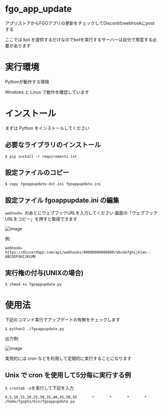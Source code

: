 # fgo_app_update
アプリストアからFGOアプリの更新をチェックしてDiscordのwebhookにpostする

ここでは bot を提供するだけなのでbotを実行するサーバーは自分で用意する必要があります

# 実行環境
Pythonが動作する環境

Windows と Linux で動作を確認しています

# インストール
まずは Python をインストールしてください
## 必要なライブラリのインストール
```
$ pip install -r requirements.txt
```
## 設定ファイルのコピー
```
$ copy fgoappupdate-dst.ini fgoappupdate.ini  
```
## 設定ファイル fgoappupdate.ini の編集
```webhook= ```のあとにウェブフックURLを入力してください
画面の「ウェブフックURLをコピー」を押すと取得できます

![image](https://user-images.githubusercontent.com/62515228/104086843-72d7fc80-529e-11eb-85ed-cff1d8241c6a.png)

例:
```
webhook= https://discordapp.com/api/webhooks/00000000000000/abcdefghijklmn--ABCDEFGHIJKLMN
```
## 実行権の付与(UNIXの場合)
```
$ chmod +x fgoappupdate.py
```

# 使用法
下記のコマンド実行でアップデートの有無をチェックします
```
$ python3 ./fgoappupdate.py
```
出力例:

![image](https://user-images.githubusercontent.com/62515228/104086955-8b94e200-529f-11eb-8e87-2b8f846155c8.png)

実用的には cron などを利用して定期的に実行することになります

## Unix で cron を使用して5分毎に実行する例
```$ crontab -e```を実行して下記を入力 

```
0,5,10,15,20,25,30,35,40,45,50,55       *       *       *       *       /home/fgophi/bin/fgoappupdate.py
```

